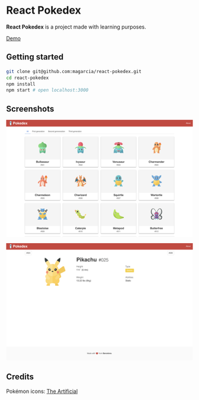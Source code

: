 # React Pokedex

**React Pokedex** is a project made with learning purposes.

[Demo](https://pokedex.magarcia.now.sh)

## Getting started

```sh
git clone git@github.com:magarcia/react-pokedex.git
cd react-pokedex
npm install
npm start # open localhost:3000
```

## Screenshots

![Pokemon List](screenshots/pokemon-list.png)

![Pokemon View](screenshots/pikachu.png)

## Credits

Pokémon icons: [The Artificial](https://theartificial.com/pokemonicons/)
